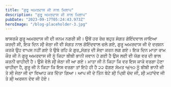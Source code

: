 ```yaml
---
title: "ਗੁਰੂ ਅਮਰਦਾਸ ਜੀ ਨਾਲ ਮਿਲਾਪ"
description: "ਗੁਰੂ ਅਮਰਦਾਸ ਜੀ ਨਾਲ ਮਿਲਾਪ"
pubDate: "2023-09-17T05:24:43.973Z"
heroImage: "/blog-placeholder-3.jpg"
---
```


ਬਾਸਰਕੇ ਗੁਰੂ ਅਮਰਦਾਸ ਜੀ ਦੀ ਜਨਮ ਨਗਰੀ ਸੀ। ਉਥੋਂ ਹਰ ਰੋਜ਼ ਬਹੁਤ ਸੰਗਤ ਗੋਇੰਦਵਾਲ ਜਾਇਆ ਕਰਦੀ ਸੀ, ਇਕ ਦਿਨ ਸੀ੍ ਜੇਠਾ ਜੀ ਵੀ ਸੰਗਤ ਨਾਲ ਗੋਇੰਦਵਾਲ ਚਲੇ ਗਏ, ਗੁਰੂ ਅਮਰਦਾਸ ਜੀ ਦੇ ਦਰਸ਼ਨ ਕਰਕੇ ਉਹ ਵਾਪਸ ਨਹੀਂ ਗਏ ਤੇ ਉਥੇ ਰਹਿ ਕੇ ਗੁਰ_ਸੰਗਤ ਦੀ ਸੇਵਾ ਕਰਨ ਲਗ ਗਏ। 
ਇਕ ਦਿਨ ਮਾਤਾ ਰਾਮ ਕੌਰ ਜੀ ਨੇ ਗੁਰੂ ਅਮਰਦਾਸ ਜੀ ਨੂੰ ਕਿਹਾ ਬੀਬੀ ਭਾਨੀ ਜਵਾਨ ਹੋ ਗਈ ਹੈ ਉਸ ਲਈ ਵੀ ਯੋਗ ਵਰ ਦੀ ਭਾਲ ਕਰਨੀ ਚਾਹੀਦੀ ਹੈ। ਉਸੇ ਵੇਲੇ ਸੀ੍ ਜੇਠਾ ਜੀ ਆ ਗਏ। ਮਾਤਾ ਜੀ ਨੇ ਕਿਹਾ ਕਿ ਵਰ ਇਸ ਕਾਕੇ ਵਰਗਾ ਹੋਣਾ ਚਾਹੀਦਾ ਹੈ, ਗੁਰੂ ਜੀ ਨੇ ਕਿਹਾ ਕਿ ਇਸ ਵਰਗਾ ਤਾਂ ਇਹੋ ਹੀ ਹੈ
੨੨ ਫੱਗਣ ਸੰਮਤ ੧੬੧੦ ਨੂੰ ਬੀਬੀ ਭਾਨੀ ਜੀ ਤੇ ਸੀ੍ ਜੇਠਾ ਜੀ ਦਾ ਵਿਆਹ ਕਰ ਦਿੱਤਾ ਗਿਆ। ਆਪ ਜੀ ਦੇ ਤਿੰਨ ਬੇਟੇ ਸ਼ੀ੍ ਪਿ੍ਥੀ ਚੰਦ ਜੀ, ਸ਼ੀ੍ ਮਹਾਂਦੇਵ ਜੀ ਤੇ ਸ਼ੀ੍ ਅਰਜਨ ਦੇਵ ਜੀ ਹੋਏ।

